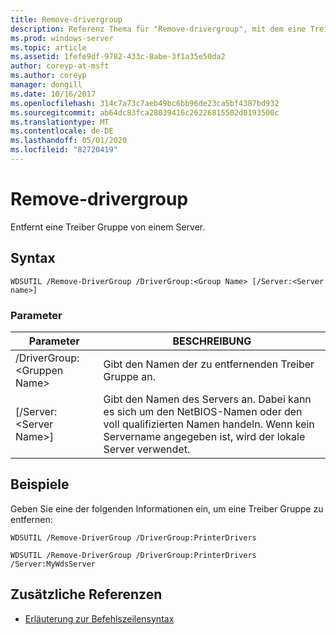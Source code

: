 ```yaml
---
title: Remove-drivergroup
description: Referenz Thema für "Remove-drivergroup", mit dem eine Treiber Gruppe von einem Server entfernt wird.
ms.prod: windows-server
ms.topic: article
ms.assetid: 1fefe9df-9782-433c-8abe-3f1a35e50da2
author: coreyp-at-msft
ms.author: coreyp
manager: dongill
ms.date: 10/16/2017
ms.openlocfilehash: 314c7a73c7aeb49bc6bb96de23ca5bf4387bd932
ms.sourcegitcommit: ab64dc83fca28039416c26226815502d0193500c
ms.translationtype: MT
ms.contentlocale: de-DE
ms.lasthandoff: 05/01/2020
ms.locfileid: "82720419"
---
```

# <a name="remove-drivergroup"></a>Remove-drivergroup

Entfernt eine Treiber Gruppe von einem Server.

## <a name="syntax"></a>Syntax

```
WDSUTIL /Remove-DriverGroup /DriverGroup:<Group Name> [/Server:<Server name>]
```

### <a name="parameters"></a>Parameter

|Parameter|BESCHREIBUNG|
|---------|-----------|
|/DriverGroup:\<Gruppen Name>|Gibt den Namen der zu entfernenden Treiber Gruppe an.|
|[/Server:\<Server Name>]|Gibt den Namen des Servers an. Dabei kann es sich um den NetBIOS-Namen oder den voll qualifizierten Namen handeln. Wenn kein Servername angegeben ist, wird der lokale Server verwendet.|

## <a name="examples"></a>Beispiele

Geben Sie eine der folgenden Informationen ein, um eine Treiber Gruppe zu entfernen:
```
WDSUTIL /Remove-DriverGroup /DriverGroup:PrinterDrivers
```
```
WDSUTIL /Remove-DriverGroup /DriverGroup:PrinterDrivers /Server:MyWdsServer
```

## <a name="additional-references"></a>Zusätzliche Referenzen

- [Erläuterung zur Befehlszeilensyntax](command-line-syntax-key.md)